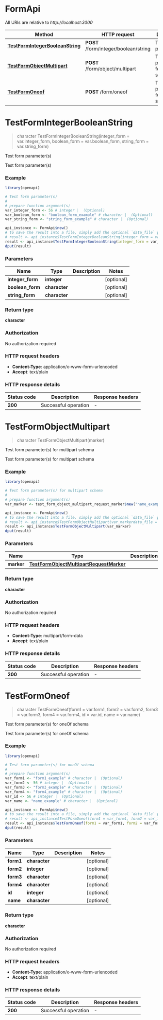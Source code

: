 # FormApi

All URIs are relative to *http://localhost:3000*

Method | HTTP request | Description
------------- | ------------- | -------------
[**TestFormIntegerBooleanString**](FormApi.md#TestFormIntegerBooleanString) | **POST** /form/integer/boolean/string | Test form parameter(s)
[**TestFormObjectMultipart**](FormApi.md#TestFormObjectMultipart) | **POST** /form/object/multipart | Test form parameter(s) for multipart schema
[**TestFormOneof**](FormApi.md#TestFormOneof) | **POST** /form/oneof | Test form parameter(s) for oneOf schema


# **TestFormIntegerBooleanString**
> character TestFormIntegerBooleanString(integer_form = var.integer_form, boolean_form = var.boolean_form, string_form = var.string_form)

Test form parameter(s)

Test form parameter(s)

### Example
```R
library(openapi)

# Test form parameter(s)
#
# prepare function argument(s)
var_integer_form <- 56 # integer |  (Optional)
var_boolean_form <- "boolean_form_example" # character |  (Optional)
var_string_form <- "string_form_example" # character |  (Optional)

api_instance <- FormApi$new()
# to save the result into a file, simply add the optional `data_file` parameter, e.g.
# result <- api_instance$TestFormIntegerBooleanString(integer_form = var_integer_form, boolean_form = var_boolean_form, string_form = var_string_formdata_file = "result.txt")
result <- api_instance$TestFormIntegerBooleanString(integer_form = var_integer_form, boolean_form = var_boolean_form, string_form = var_string_form)
dput(result)
```

### Parameters

Name | Type | Description  | Notes
------------- | ------------- | ------------- | -------------
 **integer_form** | **integer**|  | [optional] 
 **boolean_form** | **character**|  | [optional] 
 **string_form** | **character**|  | [optional] 

### Return type

**character**

### Authorization

No authorization required

### HTTP request headers

 - **Content-Type**: application/x-www-form-urlencoded
 - **Accept**: text/plain

### HTTP response details
| Status code | Description | Response headers |
|-------------|-------------|------------------|
| **200** | Successful operation |  -  |

# **TestFormObjectMultipart**
> character TestFormObjectMultipart(marker)

Test form parameter(s) for multipart schema

Test form parameter(s) for multipart schema

### Example
```R
library(openapi)

# Test form parameter(s) for multipart schema
#
# prepare function argument(s)
var_marker <- test_form_object_multipart_request_marker$new("name_example") # TestFormObjectMultipartRequestMarker | 

api_instance <- FormApi$new()
# to save the result into a file, simply add the optional `data_file` parameter, e.g.
# result <- api_instance$TestFormObjectMultipart(var_markerdata_file = "result.txt")
result <- api_instance$TestFormObjectMultipart(var_marker)
dput(result)
```

### Parameters

Name | Type | Description  | Notes
------------- | ------------- | ------------- | -------------
 **marker** | [**TestFormObjectMultipartRequestMarker**](test_form_object_multipart_request_marker.md)|  | 

### Return type

**character**

### Authorization

No authorization required

### HTTP request headers

 - **Content-Type**: multipart/form-data
 - **Accept**: text/plain

### HTTP response details
| Status code | Description | Response headers |
|-------------|-------------|------------------|
| **200** | Successful operation |  -  |

# **TestFormOneof**
> character TestFormOneof(form1 = var.form1, form2 = var.form2, form3 = var.form3, form4 = var.form4, id = var.id, name = var.name)

Test form parameter(s) for oneOf schema

Test form parameter(s) for oneOf schema

### Example
```R
library(openapi)

# Test form parameter(s) for oneOf schema
#
# prepare function argument(s)
var_form1 <- "form1_example" # character |  (Optional)
var_form2 <- 56 # integer |  (Optional)
var_form3 <- "form3_example" # character |  (Optional)
var_form4 <- "form4_example" # character |  (Optional)
var_id <- 56 # integer |  (Optional)
var_name <- "name_example" # character |  (Optional)

api_instance <- FormApi$new()
# to save the result into a file, simply add the optional `data_file` parameter, e.g.
# result <- api_instance$TestFormOneof(form1 = var_form1, form2 = var_form2, form3 = var_form3, form4 = var_form4, id = var_id, name = var_namedata_file = "result.txt")
result <- api_instance$TestFormOneof(form1 = var_form1, form2 = var_form2, form3 = var_form3, form4 = var_form4, id = var_id, name = var_name)
dput(result)
```

### Parameters

Name | Type | Description  | Notes
------------- | ------------- | ------------- | -------------
 **form1** | **character**|  | [optional] 
 **form2** | **integer**|  | [optional] 
 **form3** | **character**|  | [optional] 
 **form4** | **character**|  | [optional] 
 **id** | **integer**|  | [optional] 
 **name** | **character**|  | [optional] 

### Return type

**character**

### Authorization

No authorization required

### HTTP request headers

 - **Content-Type**: application/x-www-form-urlencoded
 - **Accept**: text/plain

### HTTP response details
| Status code | Description | Response headers |
|-------------|-------------|------------------|
| **200** | Successful operation |  -  |

